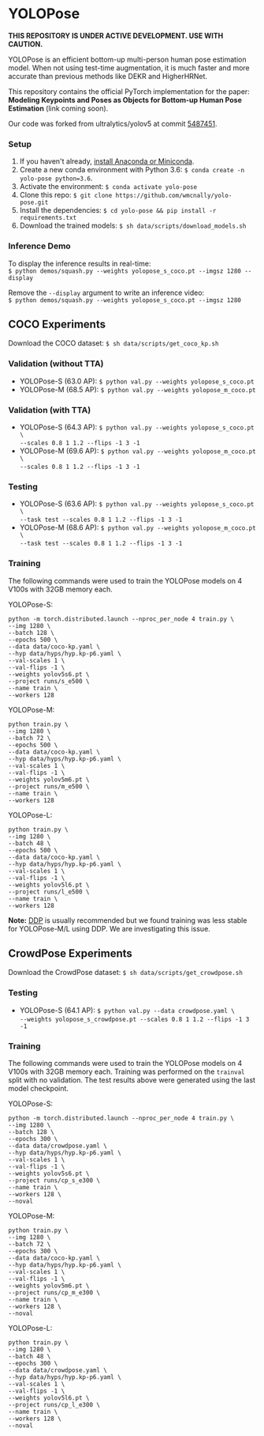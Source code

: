 # YOLOPose

**THIS REPOSITORY IS UNDER ACTIVE DEVELOPMENT. USE WITH CAUTION.**

YOLOPose is an efficient bottom-up multi-person human pose estimation model. When not using test-time augmentation,
it is much faster and more accurate than previous methods like DEKR and HigherHRNet. 

This repository contains the official PyTorch implementation for the paper: **Modeling Keypoints and Poses as Objects for Bottom-up Human Pose Estimation** (link coming soon).

Our code was forked from ultralytics/yolov5 at commit [5487451](https://github.com/ultralytics/yolov5/tree/5487451).

### Setup
1. If you haven't already, [install Anaconda or Miniconda](https://docs.conda.io/projects/conda/en/latest/user-guide/install/index.html).
2. Create a new conda environment with Python 3.6: `$ conda create -n yolo-pose python=3.6`.
3. Activate the environment: `$ conda activate yolo-pose`
4. Clone this repo: `$ git clone https://github.com/wmcnally/yolo-pose.git`
5. Install the dependencies: `$ cd yolo-pose && pip install -r requirements.txt`
6. Download the trained models: `$ sh data/scripts/download_models.sh`

### Inference Demo
To display the inference results in real-time: <br> 
`$ python demos/squash.py --weights yolopose_s_coco.pt --imgsz 1280 --display`

Remove the `--display` argument to write an inference video: <br>
`$ python demos/squash.py --weights yolopose_s_coco.pt --imgsz 1280` <br>

## COCO Experiments
Download the COCO dataset:  `$ sh data/scripts/get_coco_kp.sh`

### Validation (without TTA)
- YOLOPose-S (63.0 AP): `$ python val.py --weights yolopose_s_coco.pt `
- YOLOPose-M (68.5 AP): `$ python val.py --weights yolopose_m_coco.pt `

### Validation (with TTA)
- YOLOPose-S (64.3 AP): `$ python val.py --weights yolopose_s_coco.pt \ `<br>
`--scales 0.8 1 1.2 --flips -1 3 -1` 
- YOLOPose-M (69.6 AP): `$ python val.py --weights yolopose_m_coco.pt \ `<br>
`--scales 0.8 1 1.2 --flips -1 3 -1` 

### Testing
- YOLOPose-S (63.6 AP): `$ python val.py --weights yolopose_s_coco.pt \ `<br>
`--task test --scales 0.8 1 1.2 --flips -1 3 -1` 
- YOLOPose-M (68.6 AP): `$ python val.py --weights yolopose_m_coco.pt \ `<br>
`--task test --scales 0.8 1 1.2 --flips -1 3 -1` 

### Training
The following commands were used to train the YOLOPose models on 4 V100s with 32GB memory each.

YOLOPose-S:
```
python -m torch.distributed.launch --nproc_per_node 4 train.py \
--img 1280 \
--batch 128 \
--epochs 500 \
--data data/coco-kp.yaml \
--hyp data/hyps/hyp.kp-p6.yaml \
--val-scales 1 \
--val-flips -1 \
--weights yolov5s6.pt \
--project runs/s_e500 \
--name train \
--workers 128
```

YOLOPose-M:
```
python train.py \
--img 1280 \
--batch 72 \
--epochs 500 \
--data data/coco-kp.yaml \
--hyp data/hyps/hyp.kp-p6.yaml \
--val-scales 1 \
--val-flips -1 \
--weights yolov5m6.pt \
--project runs/m_e500 \
--name train \
--workers 128
```

YOLOPose-L:
```
python train.py \
--img 1280 \
--batch 48 \
--epochs 500 \
--data data/coco-kp.yaml \
--hyp data/hyps/hyp.kp-p6.yaml \
--val-scales 1 \
--val-flips -1 \
--weights yolov5l6.pt \
--project runs/l_e500 \
--name train \
--workers 128
```

**Note:** [DDP](https://pytorch.org/tutorials/intermediate/ddp_tutorial.html) is usually recommended but we found training was less stable for YOLOPose-M/L using DDP. We are investigating this issue.

## CrowdPose Experiments
Download the CrowdPose dataset:  `$ sh data/scripts/get_crowdpose.sh`

### Testing
- YOLOPose-S (64.1 AP): `$ python val.py --data crowdpose.yaml \ `<br>
`--weights yolopose_s_crowdpose.pt --scales 0.8 1 1.2 --flips -1 3 -1` 

### Training
The following commands were used to train the YOLOPose models on 4 V100s with 32GB memory each. 
Training was performed on the `trainval` split with no validation. 
The test results above were generated using the last model checkpoint.

YOLOPose-S:
```
python -m torch.distributed.launch --nproc_per_node 4 train.py \
--img 1280 \
--batch 128 \
--epochs 300 \
--data data/crowdpose.yaml \
--hyp data/hyps/hyp.kp-p6.yaml \
--val-scales 1 \
--val-flips -1 \
--weights yolov5s6.pt \
--project runs/cp_s_e300 \
--name train \
--workers 128 \
--noval
```
YOLOPose-M:
```
python train.py \
--img 1280 \
--batch 72 \
--epochs 300 \
--data data/coco-kp.yaml \
--hyp data/hyps/hyp.kp-p6.yaml \
--val-scales 1 \
--val-flips -1 \
--weights yolov5m6.pt \
--project runs/cp_m_e300 \
--name train \
--workers 128 \
--noval
```
YOLOPose-L:
```
python train.py \
--img 1280 \
--batch 48 \
--epochs 300 \
--data data/crowdpose.yaml \
--hyp data/hyps/hyp.kp-p6.yaml \
--val-scales 1 \
--val-flips -1 \
--weights yolov5l6.pt \
--project runs/cp_l_e300 \
--name train \
--workers 128 \
--noval
```